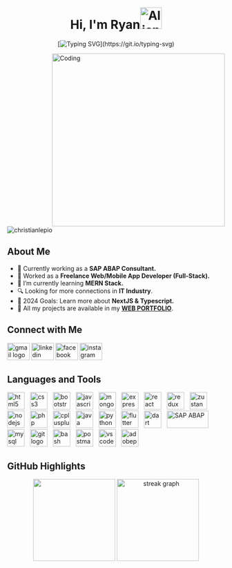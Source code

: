 <h1 align="center">Hi, I'm Ryan<img src="https://raw.githubusercontent.com/Tarikul-Islam-Anik/Animated-Fluent-Emojis/master/Emojis/Smilies/Alien.png" alt="Alien" width="50" height="50" /></h1>

<div align="center">
  
[![Typing SVG](https://readme-typing-svg.demolab.com?font=Fira+Code&weight=500&pause=1000&color=50FF00&background=000000CC&center=true&multiline=true&random=false&width=435&height=68&lines=A+Passionate+Software+Developer;that+turns+Coffee+into+Logic.)](https://git.io/typing-svg)

</div>

<img align="right" alt="Coding" width="400" src="https://media4.giphy.com/media/qgQUggAC3Pfv687qPC/giphy.gif">

<p align="left"> <img src="https://komarev.com/ghpvc/?username=christianlepio&label=Profile%20views&color=0e75b6&style=flat" alt="christianlepio" /> </p>

<h2 align="left">About Me</h2>

- 💼 Currently working as a **SAP ABAP Consultant.**
- 💼 Worked as a **Freelance Web/Mobile App Developer (Full-Stack).**
- 🌱 I’m currently learning **MERN Stack.**
- 🔍 Looking for more connections in **IT Industry**.
- 🥅 2024 Goals: Learn more about **NextJS & Typescript.**
- 👀 All my projects are available in my **[WEB PORTFOLIO](https://christianlepio.github.io/reactjs-prtflio/)**.

<h2 align="left">Connect with Me</h2>
<div align="left">
  <a href="mailto:rylepio79@gmail.com" target="_blank">
    <img src="https://raw.githubusercontent.com/maurodesouza/profile-readme-generator/master/src/assets/icons/social/gmail/default.svg" width="52" height="40" alt="gmail logo"  /></a>
  <a href="https://linkedin.com/in/ryan-christian-lepio-b74885234" target="_blank">
    <img src="https://raw.githubusercontent.com/maurodesouza/profile-readme-generator/master/src/assets/icons/social/linkedin/default.svg" width="52" height="40" alt="linkedin logo"  /></a>
  <a href="https://fb.com/ryanchristyan.lepio" target="_blank">
    <img src="https://raw.githubusercontent.com/maurodesouza/profile-readme-generator/master/src/assets/icons/social/facebook/default.svg" width="52" height="40" alt="facebook logo"  /></a>
  <a href="https://instagram.com/l_e_p_i_o" target="_blank">
    <img src="https://raw.githubusercontent.com/maurodesouza/profile-readme-generator/master/src/assets/icons/social/instagram/default.svg" width="52" height="40" alt="instagram logo"  /></a>
</div>

<h2 align="left">Languages and Tools</h2>
<div align="left">
  <img src="https://skillicons.dev/icons?i=html" height="40" alt="html5 logo"  />
  <img width="5" />
  <img src="https://skillicons.dev/icons?i=css" height="40" alt="css3 logo"  />
  <img width="5" />
  <img src="https://skillicons.dev/icons?i=bootstrap" height="40" alt="bootstrap logo"  />
  <img width="5" />
  <img src="https://skillicons.dev/icons?i=js" height="40" alt="javascript logo"  />
  <img width="5" />
  <img src="https://skillicons.dev/icons?i=mongodb" height="40" alt="mongodb logo"  />
  <img width="5" />
  <img src="https://skillicons.dev/icons?i=express" height="40" alt="express logo"  />
  <img width="5" />
  <img src="https://skillicons.dev/icons?i=react" height="40" alt="react logo"  />
  <img width="5" />
  <img src="https://skillicons.dev/icons?i=redux" height="40" alt="redux logo"  />
  <img width="5" />
  <img src="https://github.com/pmndrs/zustand/blob/main/examples/demo/public/logo192.png" height="40" alt="zustand logo"  />
  <img width="5" />
  <img src="https://skillicons.dev/icons?i=nodejs" height="40" alt="nodejs logo"  />
  <img width="5" />
  <img src="https://skillicons.dev/icons?i=php" height="40" alt="php logo"  />
  <img width="5" />
  <img src="https://skillicons.dev/icons?i=cpp" height="40" alt="cplusplus logo"  />
  <img width="5" />
  <img src="https://skillicons.dev/icons?i=java" height="40" alt="java logo"  />
  <img width="5" />
  <img src="https://skillicons.dev/icons?i=py" height="40" alt="python logo"  />
  <img width="5" />
  <img src="https://skillicons.dev/icons?i=flutter" height="40" alt="flutter logo"  />
  <img width="5" />
  <img src="https://skillicons.dev/icons?i=dart" height="40" alt="dart logo"  />
  <img width="5" />
  <img src="https://logodix.com/logo/80119.png" height="40" width="96" alt="SAP ABAP"/>
  <img src="https://skillicons.dev/icons?i=mysql" height="40" alt="mysql logo"  />
  <img width="5" />
  <img src="https://skillicons.dev/icons?i=git" height="40" alt="git logo"  />
  <img width="5" />
  <img src="https://skillicons.dev/icons?i=bash" height="40" alt="bash logo"  />
  <img width="5" />
  <img src="https://skillicons.dev/icons?i=postman" height="40" alt="postman logo"  />
  <img width="5" />
  <img src="https://skillicons.dev/icons?i=vscode" height="40" alt="vscode logo"  />
  <img width="5" />
  <img src="https://skillicons.dev/icons?i=ps" height="40" alt="adobephotoshop logo"  />
</div>

<h2 align="left">GitHub Highlights</h2>
<div align="center">
  <img src="http://github-profile-summary-cards.vercel.app/api/cards/repos-per-language?username=christianlepio&theme=blue_green" height="190" />
  <img src="https://streak-stats.demolab.com?user=christianlepio&locale=en&mode=daily&theme=github_dark&hide_border=false&border_radius=25&order=3" height="190" alt="streak graph"  />
</div>
